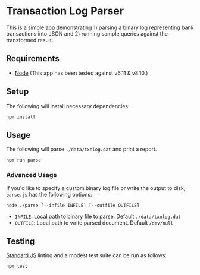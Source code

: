 # Transaction Log Parser

This is a simple app demonstrating 1) parsing a binary log representing bank transactions into JSON and 2) running sample queries against the transformed result.

## Requirements

 * [Node](https://nodejs.org/en/download/) (This app has been tested against v6.11 & v8.10.)

## Setup

The following will install necessary dependencies:

```
npm install
```

## Usage

The following will parse `./data/txnlog.dat` and print a report.

```
npm run parse
```

### Advanced Usage

If you'd like to specify a custom binary log file or write the output to disk, `parse.js` has the following options:

```
node ./parse [--infile INFILE] [--outfile OUTFILE]
```

 * `INFILE`: Local path to binary file to parse. Default `./data/txnlog.dat`
 * `OUTFILE`: Local path to write parsed document. Default `/dev/null`

## Testing

[Standard JS](https://standardjs.com/) linting and a modest test suite can be run as follows:

```
npm test
```
